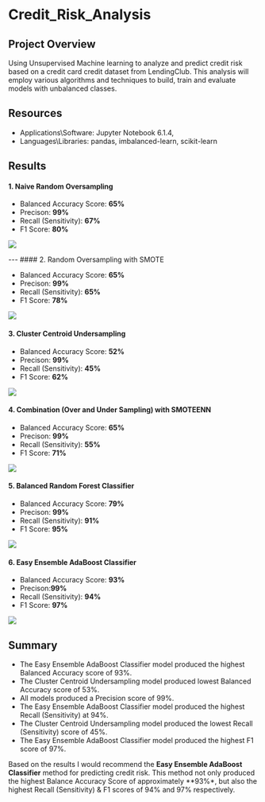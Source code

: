 # Credit_Risk_Analysis

## Project Overview

Using Unsupervised Machine learning to analyze and predict credit risk based on a credit card credit dataset from LendingClub. This analysis will employ various algorithms and techniques to build, train and evaluate models with unbalanced classes.

## Resources

- Applications\Software: Jupyter Notebook 6.1.4, 
- Languages\Libraries: pandas, imbalanced-learn, scikit-learn

## Results

#### 1. Naive Random Oversampling

- Balanced Accuracy Score: **65%**
- Precison: **99%**
- Recall (Sensitivity): **67%**
- F1 Score: **80%**

<p align="left">
  <img src="Resources/ROS.PNG"/>
</p>
---
#### 2. Random Oversampling with SMOTE

- Balanced Accuracy Score: **65%**
- Precison: **99%**
- Recall (Sensitivity): **65%**
- F1 Score: **78%**

<p align="left">
  <img src="Resources/ROS_smote.PNG"/>
</p>

#### 3. Cluster Centroid Undersampling

- Balanced Accuracy Score: **52%**
- Precison: **99%**
- Recall (Sensitivity): **45%**
- F1 Score: **62%**

<p align="left">
  <img src="Resources/CC_Undersampling.PNG"/>
</p>

#### 4. Combination (Over and Under Sampling) with SMOTEENN

- Balanced Accuracy Score: **65%**
- Precison: **99%**
- Recall (Sensitivity): **55%**
- F1 Score: **71%**

<p align="left">
  <img src="Resources/Combination_smoteen.PNG"/>
</p>

#### 5. Balanced Random Forest Classifier

- Balanced Accuracy Score: **79%** 
- Precison: **99%**
- Recall (Sensitivity): **91%**
- F1 Score: **95%**

<p align="left">
  <img src="Resources/BRF_Classifier.PNG"/>
</p>

#### 6. Easy Ensemble AdaBoost Classifier

- Balanced Accuracy Score: **93%**
- Precison:**99%**
- Recall (Sensitivity): **94%**
- F1 Score: **97%**

<p align="left">
  <img src="Resources/EEA_Classifier.PNG"/>
</p>

## Summary

- The Easy Ensemble AdaBoost Classifier model produced the highest Balanced Accuracy score of 93%.
- The Cluster Centroid Undersampling model produced lowest Balanced Accuracy score of 53%.
- All models produced a Precision score of 99%.
- The Easy Ensemble AdaBoost Classifier model produced the highest Recall (Sensitivity) at 94%.
- The Cluster Centroid Undersampling model produced the lowest Recall (Sensitivity) score of 45%.
- The Easy Ensemble AdaBoost Classifier model produced the highest F1 score of 97%.

Based on the results I would recommend the **Easy Ensemble AdaBoost Classifier** method for predicting credit risk. This method not only produced the highest Balance Accuracy Score of approximately **93%*, but also the highest Recall (Sensitivity) & F1 scores of 94% and 97% respectively.

 

